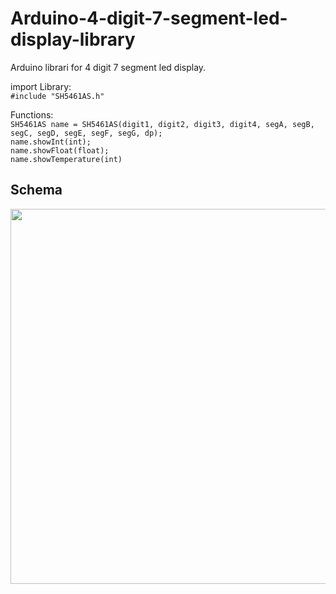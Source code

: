 # Arduino-4-digit-7-segment-led-display-library
Arduino librari for 4 digit 7 segment led display.


import Library: <br>
``#include "SH5461AS.h"`` <br>

Functions: <br>
``SH5461AS name = SH5461AS(digit1, digit2, digit3, digit4, segA, segB, segC, segD, segE, segF, segG, dp);``<br>
``name.showInt(int);`` <br>
``name.showFloat(float);`` <br>
``name.showTemperature(int)`` <br>
## Schema
<div style="text-align:center"><img src="https://user-images.githubusercontent.com/65724763/136063290-c21ed5af-fd83-407b-873d-f8b9e6b82d75.png" width="800" height="600" />

